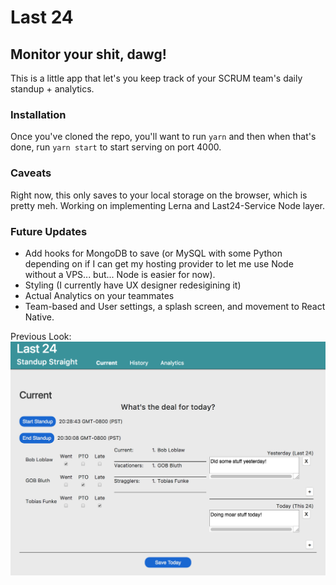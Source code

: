 # Last 24

## Monitor your shit, dawg!

This is a little app that let's you keep track of your SCRUM team's daily standup + analytics.

### Installation

Once you've cloned the repo, you'll want to run `yarn` and then when that's done, run `yarn start` to start serving on port 4000.

### Caveats

Right now, this only saves to your local storage on the browser, which is pretty meh. Working on implementing Lerna and Last24-Service Node layer.

### Future Updates

- Add hooks for MongoDB to save (or MySQL with some Python depending on if I can get my hosting provider to let me use Node without a VPS... but... Node is easier for now).
- Styling (I currently have UX designer redesigining it)
- Actual Analytics on your teammates
- Team-based and User settings, a splash screen, and movement to React Native.

Previous Look:
![alt text](https://github.com/wkruddy/Last24/blob/master/globalAssets/app-screenshot.png "App Screenshot")

